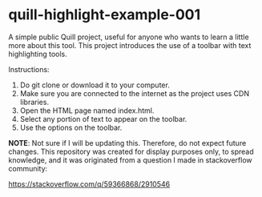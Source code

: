 # quill-highlight-example-001
A simple public Quill project, useful for anyone who wants to learn a little more about this tool. This project introduces the use of a toolbar with text highlighting tools.

Instructions:

1.  Do git clone or download it to your computer.
2.  Make sure you are connected to the internet as the project uses CDN libraries.
3.  Open the HTML page named index.html.
4.  Select any portion of text to appear on the toolbar.
5.  Use the options on the toolbar.

**NOTE**: Not sure if I will be updating this. Therefore, do not expect future changes. This repository was created for display purposes only, to spread knowledge, and it was originated from a question I made in stackoverflow community:

https://stackoverflow.com/q/59366868/2910546
